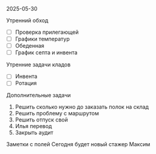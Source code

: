 2025-05-30


Утренний обход

- [ ] Проверка прилегающей
- [ ] Графики температур
- [ ] Обеденная
- [ ] График септа и инвента

Утренние задачи кладов
- [ ] Инвента
- [ ] Ротация

Дополнительные задачи

1. Решить сколько нужно до заказать полок на склад
2. Решить проблему с маршрутом 
3. Решить отпуск свой
4. Илья перевод
5. Закрыть аудит

Заметки с полей
Сегодня будет новый стажер Максим
  